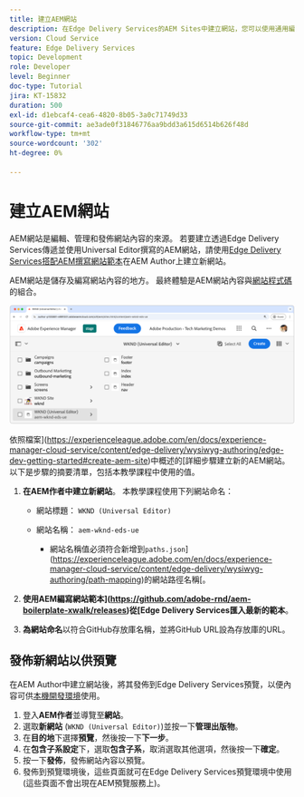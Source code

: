 ```yaml
---
title: 建立AEM網站
description: 在Edge Delivery Services的AEM Sites中建立網站，您可以使用通用編輯器進行編輯。
version: Cloud Service
feature: Edge Delivery Services
topic: Development
role: Developer
level: Beginner
doc-type: Tutorial
jira: KT-15832
duration: 500
exl-id: d1ebcaf4-cea6-4820-8b05-3a0c71749d33
source-git-commit: ae3ade0f31846776aa9bdd3a615d6514b626f48d
workflow-type: tm+mt
source-wordcount: '302'
ht-degree: 0%

---
```


# 建立AEM網站

AEM網站是編輯、管理和發佈網站內容的來源。 若要建立透過Edge Delivery Services傳遞並使用Universal Editor撰寫的AEM網站，請使用[Edge Delivery Services搭配AEM撰寫網站範本](https://github.com/adobe-rnd/aem-boilerplate-xwalk/releases)在AEM Author上建立新網站。

AEM網站是儲存及編寫網站內容的地方。 最終體驗是AEM網站內容與[網站程式碼](./1-new-code-project.md)的組合。

![適用於Edge Delivery Services和Universal Editor的新AEM網站](./assets/2-new-aem-site/new-site.png)

依照檔案](https://experienceleague.adobe.com/en/docs/experience-manager-cloud-service/content/edge-delivery/wysiwyg-authoring/edge-dev-getting-started#create-aem-site)中概述的[詳細步驟建立新的AEM網站。  以下是步驟的摘要清單，包括本教學課程中使用的值。
1. **在AEM作者中建立新網站**。 本教學課程使用下列網站命名：
   * 網站標題： `WKND (Universal Editor)`
   * 網站名稱： `aem-wknd-eds-ue`

      * 網站名稱值必須符合新增到`paths.json`](https://experienceleague.adobe.com/en/docs/experience-manager-cloud-service/content/edge-delivery/wysiwyg-authoring/path-mapping)的網站路徑名稱[。

2. **使用AEM編寫網站範本](https://github.com/adobe-rnd/aem-boilerplate-xwalk/releases)從[Edge Delivery Services匯入最新的範本**。
3. **為網站命名**&#x200B;以符合GitHub存放庫名稱，並將GitHub URL設為存放庫的URL。

## 發佈新網站以供預覽

在AEM Author中建立網站後，將其發佈到Edge Delivery Services預覽，以便內容可供[本機開發環境](./3-local-development-environment.md)使用。

1. 登入&#x200B;**AEM作者**&#x200B;並導覽至&#x200B;**網站**。
2. 選取&#x200B;**新網站** (`WKND (Universal Editor)`)並按一下&#x200B;**管理出版物**。
3. 在&#x200B;**目的地**&#x200B;下選擇&#x200B;**預覽**，然後按一下&#x200B;**下一步**。
4. 在&#x200B;**包含子系設定**&#x200B;下，選取&#x200B;**包含子系**，取消選取其他選項，然後按一下&#x200B;**確定**。
5. 按一下&#x200B;**發佈**，發佈網站內容以預覽。
6. 發佈到預覽環境後，這些頁面就可在Edge Delivery Services預覽環境中使用(這些頁面不會出現在AEM預覽服務上)。
